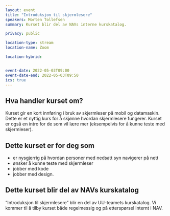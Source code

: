 ```yaml
---
layout: event
title: "Introduksjon til skjermlesere"
speakers: Morten Tollefsen
summary: Kurset blir del av NAVs interne kurskatalog.

privacy: public

location-type: stream
location-name: Zoom

location-hybrid:


event-date: 2022-05-03T09:00
event-date-end: 2022-05-03T09:50
ics: true
---
```

## Hva handler kurset om?
Kurset gir en kort innføring i bruk av skjermleser på mobil og datamaskin. Dette er et nyttig kurs for å skjønne hvordan skjermlesere fungerer. Kurset er også en intro for de som vil lære mer (eksempelvis for å kunne teste med skjermleser). 

## Dette kurset er for deg som
- er nysgjerrig på hvordan personer med nedsatt syn navigerer på nett
- ønsker å kunne teste med skjermleser
- jobber med kode
- jobber med design.

## Dette kurset blir del av NAVs kurskatalog
“Introduksjon til skjermlesere” blir en del av UU-teamets kurskatalog. Vi kommer til å tilby kurset både regelmessig og på etterspørsel internt i NAV. 
